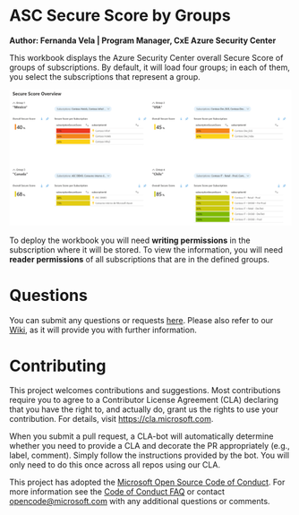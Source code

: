 # ASC Secure Score by Groups
**Author: Fernanda Vela | Program Manager, CxE Azure Security Center**

This workbook displays the Azure Security Center overall Secure Score of groups of subscriptions. By default, it will load four groups; in each of them, you select the subscriptions that represent a group. 

![Workbook Overview](./workbook.png)

To deploy the workbook you will need **writing permissions** in the subscription where it will be stored. To view the information, you will need **reader permissions** of all subscriptions that are in the defined groups. 

# Questions
You can submit any questions or requests [here](https://github.com/Azure/Azure-Security-Center/issues). Please also refer to our [Wiki](https://github.com/Azure/Azure-Security-Center/wiki#resources), as it will provide you with further information.

# Contributing

This project welcomes contributions and suggestions.  Most contributions require you to agree to a
Contributor License Agreement (CLA) declaring that you have the right to, and actually do, grant us
the rights to use your contribution. For details, visit https://cla.microsoft.com.

When you submit a pull request, a CLA-bot will automatically determine whether you need to provide
a CLA and decorate the PR appropriately (e.g., label, comment). Simply follow the instructions
provided by the bot. You will only need to do this once across all repos using our CLA.

This project has adopted the [Microsoft Open Source Code of Conduct](https://opensource.microsoft.com/codeofconduct/).
For more information see the [Code of Conduct FAQ](https://opensource.microsoft.com/codeofconduct/faq/) or
contact [opencode@microsoft.com](mailto:opencode@microsoft.com) with any additional questions or comments.
